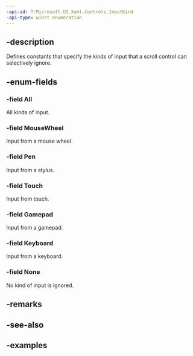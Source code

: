 ```yaml
---
-api-id: T:Microsoft.UI.Xaml.Controls.InputKind
-api-type: winrt enumeration
---
```


## -description

Defines constants that specify the kinds of input that a scroll control can selectively ignore.

## -enum-fields

### -field All

All kinds of input.

### -field MouseWheel

Input from a mouse wheel.

### -field Pen

Input from a stylus.

### -field Touch

Input from touch.

### -field Gamepad

Input from a gamepad.

### -field Keyboard

Input from a keyboard.

### -field None

No kind of input is ignored.

## -remarks

## -see-also

## -examples

